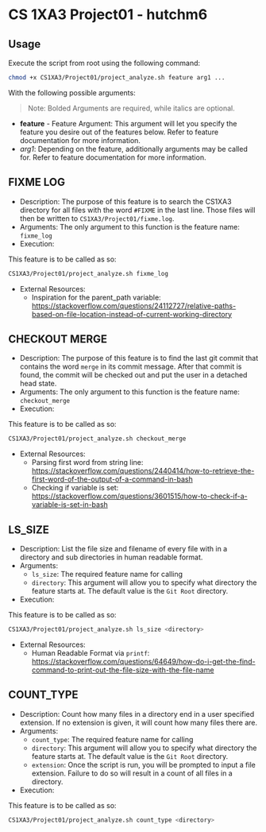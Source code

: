 # CS 1XA3 Project01 - hutchm6

## Usage

Execute the script from root using the following command:

```bash
chmod +x CS1XA3/Project01/project_analyze.sh feature arg1 ...
```

With the following possible arguments:

> Note: Bolded Arguments are required, while italics are optional.

- **feature** - Feature Argument: This argument will let you specify the feature you desire out of the features below. Refer to feature documentation for more information.
- _arg1_: Depending on the feature, additionally arguments may be called for. Refer to feature documentation for more information.

## FIXME LOG

- Description: The purpose of this feature is to search the CS1XA3 directory for all files with the word `#FIXME` in the last line. Those files will then be written to `CS1XA3/Project01/fixme.log`.
- Arguments: The only argument to this function is the feature name: `fixme_log`
- Execution:

This feature is to be called as so:

```bash
CS1XA3/Project01/project_analyze.sh fixme_log
```

- External Resources:
  - Inspiration for the parent_path variable: <https://stackoverflow.com/questions/24112727/relative-paths-based-on-file-location-instead-of-current-working-directory>

## CHECKOUT MERGE

- Description: The purpose of this feature is to find the last git commit that contains the word `merge` in its commit message. After that commit is found, the commit will be checked out and put the user in a detached head state.
- Arguments: The only argument to this function is the feature name: `checkout_merge`
- Execution:

This feature is to be called as so:

```bash
CS1XA3/Project01/project_analyze.sh checkout_merge
```

- External Resources:
  - Parsing first word from string line: <https://stackoverflow.com/questions/2440414/how-to-retrieve-the-first-word-of-the-output-of-a-command-in-bash>
  - Checking if variable is set: <https://stackoverflow.com/questions/3601515/how-to-check-if-a-variable-is-set-in-bash>

## LS_SIZE

- Description: List the file size and filename of every file with in a directory and sub directories in human readable format.
- Arguments:
  - `ls_size`: The required feature name for calling
  - `directory`: This argument will allow you to specify what directory the feature starts at. The default value is the `Git Root` directory.
- Execution:

This feature is to be called as so:

```bash
CS1XA3/Project01/project_analyze.sh ls_size <directory>
```

- External Resources:
  - Human Readable Format via `printf`: <https://stackoverflow.com/questions/64649/how-do-i-get-the-find-command-to-print-out-the-file-size-with-the-file-name>

## COUNT_TYPE

- Description: Count how many files in a directory end in a user specified extension. If no extension is given, it will count how many files there are.
- Arguments:
  - `count_type`: The required feature name for calling
  - `directory`: This argument will allow you to specify what directory the feature starts at. The default value is the `Git Root` directory.
  - `extension`: Once the script is run, you will be prompted to input a file extension. Failure to do so will result in a count of all files in a directory.
- Execution:

This feature is to be called as so:

```bash
CS1XA3/Project01/project_analyze.sh count_type <directory>
```
